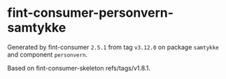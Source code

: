 # fint-consumer-personvern-samtykke

Generated by fint-consumer `2.5.1` from tag `v3.12.0` on package `samtykke` and component `personvern`.

Based on fint-consumer-skeleton refs/tags/v1.8.1.
